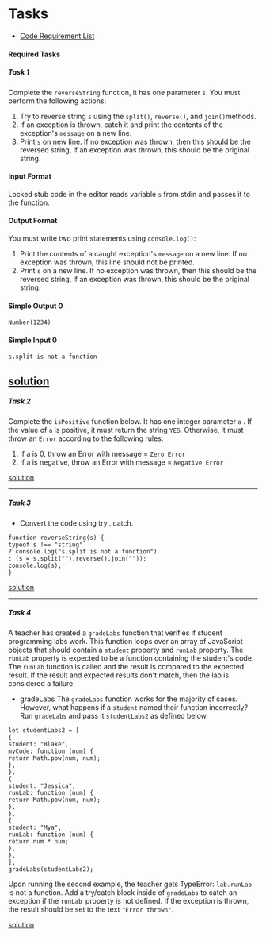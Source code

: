 # Tasks

- [Code Requirement List](https://docs.google.com/document/d/1ruDwdOAXNmJ1WVu5gevdJzh9nbjchpPxpOtAEBbqdrs/edit)

#### Required Tasks

##### Task 1

Complete the `reverseString` function, it has one parameter `s`. You must perform the following actions:

1. Try to reverse string `s` using the `split()`, `reverse()`, and `join()`methods.
2. If an exception is thrown, catch it and print the contents of the exception's `message` on a new line.
3. Print `s` on new line. If no exception was thrown, then this should be the reversed string, if an exception was thrown, this should be the original string.

#### Input Format

Locked stub code in the editor reads variable `s` from stdin and passes it to the function.

#### Output Format

You must write two print statements using `console.log()`:

1. Print the contents of a caught exception's `message` on a new line. If no exception was thrown, this line should not be printed.
2. Print `s` on a new line. If no exception was thrown, then this should be the reversed string, if an exception was thrown, this should be the original string.

#### Simple Output 0

```
Number(1234)

```

#### Simple Input 0

```
s.split is not a function

```

## [solution]()

##### Task 2

Complete the `isPositive` function below. It has one integer parameter `a` . If the value of `a` is positive, it must return the string `YES`. Otherwise, it must throw an `Error` according to the following rules:

1. If a is 0, throw an Error with message = `Zero Error`
2. If a is negative, throw an Error with message = `Negative Error`

[solution](https://github.com/Gayane25/Lesson011-Errors-RegEx/blob/master/Errors/isPositive.js)

---

##### Task 3

- Convert the code using try...catch.

```
function reverseString(s) {
typeof s !== "string"
? console.log("s.split is not a function")
: (s = s.split("").reverse().join(""));
console.log(s);
}
```

[solution]()

---

##### Task 4

A teacher has created a `gradeLabs` function that verifies if student programming labs work. This function loops over an array of JavaScript objects that should contain a `student` property and `runLab` property. The `runLab` property is expected to be a function containing the student's code. The `runLab` function is called and the result is compared to the expected result. If the result and expected results don't match, then the lab is considered a failure.

- gradeLabs
  The `gradeLabs` function works for the majority of cases. However, what happens if a `student` named their function incorrectly? Run `gradeLabs` and pass it `studentLabs2` as defined below.

```
let studentLabs2 = [
{
student: "Blake",
myCode: function (num) {
return Math.pow(num, num);
},
},
{
student: "Jessica",
runLab: function (num) {
return Math.pow(num, num);
},
},
{
student: "Mya",
runLab: function (num) {
return num * num;
},
},
];
gradeLabs(studentLabs2);

```

Upon running the second example, the teacher gets TypeError: `lab.runLab` is not a function.
Add a try/catch block inside of `gradeLabs` to catch an exception if the `runLab `property is not defined.
If the exception is thrown, the result should be set to the text `"Error thrown"`.

[solution]()
